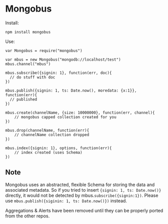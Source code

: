 Mongobus
========

Install:

    npm install mongobus


Use:

    var Mongobus = require("mongobus")
    
    var mbus = new Mongobus("mongodb://localhost/test")
    mbus.channel("mbus")
    
    mbus.subscribe({signin: 1}, function(err, doc){
      // do stuff with doc
    })
    
    mbus.publish({signin: 1, ts: Date.now(), moredata: {x:1}}, function(err){
      // published
    })
    
    mbus.create(channelName, {size: 10000000}, function(err, channel){
        // mongobus capped collection created for you
    })
    
    mbus.drop(channelName, function(err){
        // channelName collection dropped 
    })
    
    mbus.index({signin: 1}, options, function(err){
        // index created (uses Schema)
    })


## Note

Mongobus uses an abstracted, flexible Schema for storing the data and associated metadata. So if you tried to insert `{signin: 1, ts: Date.now()}` directly, it would not be detected by mbus.`subscribe({signin:1})`. Please use `mbus.publish({siginin: 1, ts: Date.now()})` instead.

Aggregations & Alerts have been removed until they can be properly ported from the other repos.